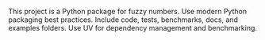 <!-- Use this file to provide workspace-specific custom instructions to Copilot. For more details, visit https://code.visualstudio.com/docs/copilot/copilot-customization#_use-a-githubcopilotinstructionsmd-file -->

This project is a Python package for fuzzy numbers. Use modern Python packaging best practices. Include code, tests, benchmarks, docs, and examples folders. Use UV for dependency management and benchmarking.
